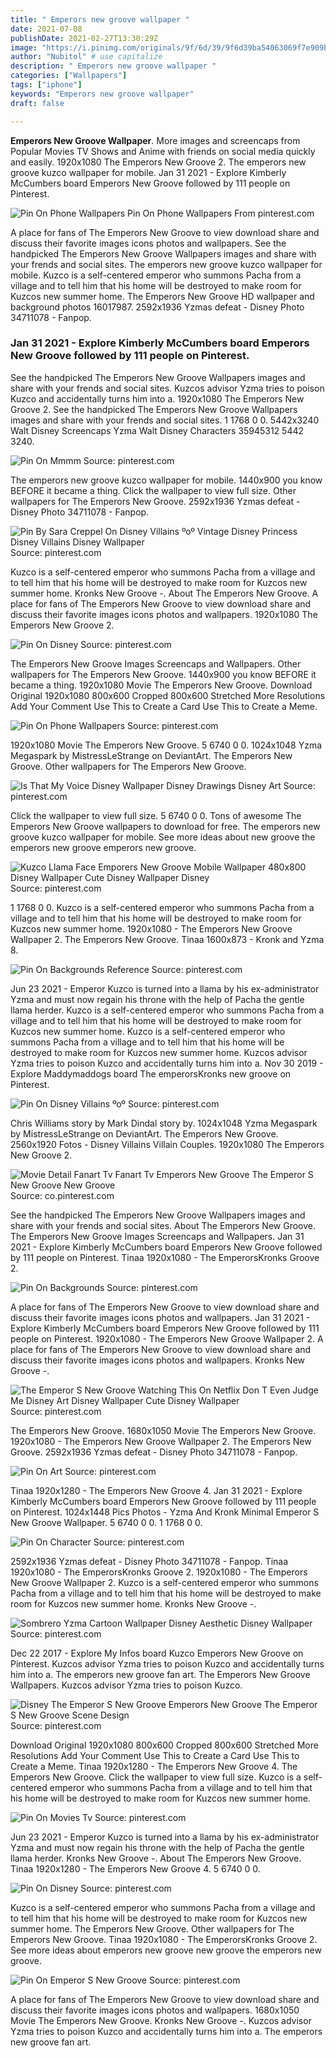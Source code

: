 ```yaml
---
title: " Emperors new groove wallpaper "
date: 2021-07-08
publishDate: 2021-02-27T13:30:29Z
image: "https://i.pinimg.com/originals/9f/6d/39/9f6d39ba54063069f7e909b01389ee01.jpg"
author: "Nubitol" # use capitalize
description: " Emperors new groove wallpaper "
categories: ["Wallpapers"]
tags: ["iphone"]
keywords: "Emperors new groove wallpaper"
draft: false

---
```



**Emperors New Groove Wallpaper**. More images and screencaps from Popular Movies TV Shows and Anime with friends on social media quickly and easily. 1920x1080 The Emperors New Groove 2. The emperors new groove kuzco wallpaper for mobile. Jan 31 2021 - Explore Kimberly McCumbers board Emperors New Groove followed by 111 people on Pinterest.

![Pin On Phone Wallpapers](https://i.pinimg.com/originals/20/dc/3f/20dc3f75d7cb36e1e5fc5f4d1f6064a4.jpg "Pin On Phone Wallpapers")
Pin On Phone Wallpapers From pinterest.com


A place for fans of The Emperors New Groove to view download share and discuss their favorite images icons photos and wallpapers. See the handpicked The Emperors New Groove Wallpapers images and share with your frends and social sites. The emperors new groove kuzco wallpaper for mobile. Kuzco is a self-centered emperor who summons Pacha from a village and to tell him that his home will be destroyed to make room for Kuzcos new summer home. The Emperors New Groove HD wallpaper and background photos 16017987. 2592x1936 Yzmas defeat - Disney Photo 34711078 - Fanpop.

### Jan 31 2021 - Explore Kimberly McCumbers board Emperors New Groove followed by 111 people on Pinterest.

See the handpicked The Emperors New Groove Wallpapers images and share with your frends and social sites. Kuzcos advisor Yzma tries to poison Kuzco and accidentally turns him into a. 1920x1080 The Emperors New Groove 2. See the handpicked The Emperors New Groove Wallpapers images and share with your frends and social sites. 1 1768 0 0. 5442x3240 Walt Disney Screencaps Yzma Walt Disney Characters 35945312 5442 3240.


![Pin On Mmmm](https://i.pinimg.com/originals/02/fc/ee/02fceec2b909427d33090318f113f496.jpg "Pin On Mmmm")
Source: pinterest.com

The emperors new groove kuzco wallpaper for mobile. 1440x900 you know BEFORE it became a thing. Click the wallpaper to view full size. Other wallpapers for The Emperors New Groove. 2592x1936 Yzmas defeat - Disney Photo 34711078 - Fanpop.

![Pin By Sara Creppel On Disney Villains ºoº Vintage Disney Princess Disney Villains Disney Wallpaper](https://i.pinimg.com/originals/08/28/37/0828371714ef438131ed6eff83e94735.png "Pin By Sara Creppel On Disney Villains ºoº Vintage Disney Princess Disney Villains Disney Wallpaper")
Source: pinterest.com

Kuzco is a self-centered emperor who summons Pacha from a village and to tell him that his home will be destroyed to make room for Kuzcos new summer home. Kronks New Groove -. About The Emperors New Groove. A place for fans of The Emperors New Groove to view download share and discuss their favorite images icons photos and wallpapers. 1920x1080 The Emperors New Groove 2.

![Pin On Disney](https://i.pinimg.com/originals/8b/fa/c5/8bfac5127a501c610fda33dd1daa246a.jpg "Pin On Disney")
Source: pinterest.com

The Emperors New Groove Images Screencaps and Wallpapers. Other wallpapers for The Emperors New Groove. 1440x900 you know BEFORE it became a thing. 1920x1080 Movie The Emperors New Groove. Download Original 1920x1080 800x600 Cropped 800x600 Stretched More Resolutions Add Your Comment Use This to Create a Card Use This to Create a Meme.

![Pin On Phone Wallpapers](https://i.pinimg.com/originals/20/dc/3f/20dc3f75d7cb36e1e5fc5f4d1f6064a4.jpg "Pin On Phone Wallpapers")
Source: pinterest.com

1920x1080 Movie The Emperors New Groove. 5 6740 0 0. 1024x1048 Yzma Megaspark by MistressLeStrange on DeviantArt. The Emperors New Groove. Other wallpapers for The Emperors New Groove.

![Is That My Voice Disney Wallpaper Disney Drawings Disney Art](https://i.pinimg.com/originals/b0/df/54/b0df54ca759bb637691430ba50fcb44a.jpg "Is That My Voice Disney Wallpaper Disney Drawings Disney Art")
Source: pinterest.com

Click the wallpaper to view full size. 5 6740 0 0. Tons of awesome The Emperors New Groove wallpapers to download for free. The emperors new groove kuzco wallpaper for mobile. See more ideas about new groove the emperors new groove emperors new groove.

![Kuzco Llama Face Emporers New Groove Mobile Wallpaper 480x800 Disney Wallpaper Cute Disney Wallpaper Disney](https://i.pinimg.com/originals/14/cf/d5/14cfd52c418c0a7e2db0da4c11ad6afc.png "Kuzco Llama Face Emporers New Groove Mobile Wallpaper 480x800 Disney Wallpaper Cute Disney Wallpaper Disney")
Source: pinterest.com

1 1768 0 0. Kuzco is a self-centered emperor who summons Pacha from a village and to tell him that his home will be destroyed to make room for Kuzcos new summer home. 1920x1080 - The Emperors New Groove Wallpaper 2. The Emperors New Groove. Tinaa 1600x873 - Kronk and Yzma 8.

![Pin On Backgrounds Reference](https://i.pinimg.com/originals/80/c8/ca/80c8caaf29833b4ab357cc3ea4fe02b2.jpg "Pin On Backgrounds Reference")
Source: pinterest.com

Jun 23 2021 - Emperor Kuzco is turned into a llama by his ex-administrator Yzma and must now regain his throne with the help of Pacha the gentle llama herder. Kuzco is a self-centered emperor who summons Pacha from a village and to tell him that his home will be destroyed to make room for Kuzcos new summer home. Kuzco is a self-centered emperor who summons Pacha from a village and to tell him that his home will be destroyed to make room for Kuzcos new summer home. Kuzcos advisor Yzma tries to poison Kuzco and accidentally turns him into a. Nov 30 2019 - Explore Maddymaddogs board The emperorsKronks new groove on Pinterest.

![Pin On Disney Villains ºoº](https://i.pinimg.com/736x/1e/9c/d6/1e9cd6e752fbc84c1e507880b955cdd5.jpg "Pin On Disney Villains ºoº")
Source: pinterest.com

Chris Williams story by Mark Dindal story by. 1024x1048 Yzma Megaspark by MistressLeStrange on DeviantArt. The Emperors New Groove. 2560x1920 Fotos - Disney Villains Villain Couples. 1920x1080 The Emperors New Groove 2.

![Movie Detail Fanart Tv Fanart Tv Emperors New Groove The Emperor S New Groove New Groove](https://i.pinimg.com/originals/60/56/65/6056652b3907ae94f4188ff34688ac16.jpg "Movie Detail Fanart Tv Fanart Tv Emperors New Groove The Emperor S New Groove New Groove")
Source: co.pinterest.com

See the handpicked The Emperors New Groove Wallpapers images and share with your frends and social sites. About The Emperors New Groove. The Emperors New Groove Images Screencaps and Wallpapers. Jan 31 2021 - Explore Kimberly McCumbers board Emperors New Groove followed by 111 people on Pinterest. Tinaa 1920x1080 - The EmperorsKronks Groove 2.

![Pin On Backgrounds](https://i.pinimg.com/originals/74/55/21/7455218c14e44d367c4cacc8ad9f20f3.jpg "Pin On Backgrounds")
Source: pinterest.com

A place for fans of The Emperors New Groove to view download share and discuss their favorite images icons photos and wallpapers. Jan 31 2021 - Explore Kimberly McCumbers board Emperors New Groove followed by 111 people on Pinterest. 1920x1080 - The Emperors New Groove Wallpaper 2. A place for fans of The Emperors New Groove to view download share and discuss their favorite images icons photos and wallpapers. Kronks New Groove -.

![The Emperor S New Groove Watching This On Netflix Don T Even Judge Me Disney Art Disney Wallpaper Cute Disney Wallpaper](https://i.pinimg.com/originals/0a/42/e6/0a42e613f2ce41c289090a7dd15aaa5e.png "The Emperor S New Groove Watching This On Netflix Don T Even Judge Me Disney Art Disney Wallpaper Cute Disney Wallpaper")
Source: pinterest.com

The Emperors New Groove. 1680x1050 Movie The Emperors New Groove. 1920x1080 - The Emperors New Groove Wallpaper 2. The Emperors New Groove. 2592x1936 Yzmas defeat - Disney Photo 34711078 - Fanpop.

![Pin On Art](https://i.pinimg.com/originals/37/d5/04/37d50420bb6c5f44303b395f3ded7326.jpg "Pin On Art")
Source: pinterest.com

Tinaa 1920x1280 - The Emperors New Groove 4. Jan 31 2021 - Explore Kimberly McCumbers board Emperors New Groove followed by 111 people on Pinterest. 1024x1448 Pics Photos - Yzma And Kronk Minimal Emperor S New Groove Wallpaper. 5 6740 0 0. 1 1768 0 0.

![Pin On Character](https://i.pinimg.com/originals/41/08/ec/4108ecdfc9b080349d7223d923ec7a44.jpg "Pin On Character")
Source: pinterest.com

2592x1936 Yzmas defeat - Disney Photo 34711078 - Fanpop. Tinaa 1920x1080 - The EmperorsKronks Groove 2. 1920x1080 - The Emperors New Groove Wallpaper 2. Kuzco is a self-centered emperor who summons Pacha from a village and to tell him that his home will be destroyed to make room for Kuzcos new summer home. Kronks New Groove -.

![Sombrero Yzma Cartoon Wallpaper Disney Aesthetic Disney Wallpaper](https://i.pinimg.com/originals/52/c0/29/52c029296375eb472346fa256ae69fd0.jpg "Sombrero Yzma Cartoon Wallpaper Disney Aesthetic Disney Wallpaper")
Source: pinterest.com

Dec 22 2017 - Explore My Infos board Kuzco Emperors New Groove on Pinterest. Kuzcos advisor Yzma tries to poison Kuzco and accidentally turns him into a. The emperors new groove fan art. The Emperors New Groove Wallpapers. Kuzcos advisor Yzma tries to poison Kuzco.

![Disney The Emperor S New Groove Emperors New Groove The Emperor S New Groove Scene Design](https://i.pinimg.com/originals/c3/7c/9b/c37c9be6965fc6c68aa2a383c8b10c20.jpg "Disney The Emperor S New Groove Emperors New Groove The Emperor S New Groove Scene Design")
Source: pinterest.com

Download Original 1920x1080 800x600 Cropped 800x600 Stretched More Resolutions Add Your Comment Use This to Create a Card Use This to Create a Meme. Tinaa 1920x1280 - The Emperors New Groove 4. The Emperors New Groove. Click the wallpaper to view full size. Kuzco is a self-centered emperor who summons Pacha from a village and to tell him that his home will be destroyed to make room for Kuzcos new summer home.

![Pin On Movies Tv](https://i.pinimg.com/originals/b9/ca/1a/b9ca1aa95e1dcdc9282bc61eb8d73d77.jpg "Pin On Movies Tv")
Source: pinterest.com

Jun 23 2021 - Emperor Kuzco is turned into a llama by his ex-administrator Yzma and must now regain his throne with the help of Pacha the gentle llama herder. Kronks New Groove -. About The Emperors New Groove. Tinaa 1920x1280 - The Emperors New Groove 4. 5 6740 0 0.

![Pin On Disney](https://i.pinimg.com/originals/82/52/1c/82521c9d54716fca027199507d36f16e.png "Pin On Disney")
Source: pinterest.com

Kuzco is a self-centered emperor who summons Pacha from a village and to tell him that his home will be destroyed to make room for Kuzcos new summer home. The Emperors New Groove. Other wallpapers for The Emperors New Groove. Tinaa 1920x1080 - The EmperorsKronks Groove 2. See more ideas about emperors new groove new groove the emperors new groove.

![Pin On Emperor S New Groove](https://i.pinimg.com/originals/9f/6d/39/9f6d39ba54063069f7e909b01389ee01.jpg "Pin On Emperor S New Groove")
Source: pinterest.com

A place for fans of The Emperors New Groove to view download share and discuss their favorite images icons photos and wallpapers. 1680x1050 Movie The Emperors New Groove. Kronks New Groove -. Kuzcos advisor Yzma tries to poison Kuzco and accidentally turns him into a. The emperors new groove fan art.


